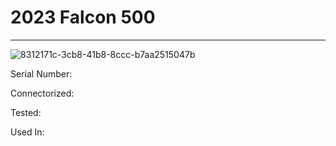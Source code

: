 # **2023 Falcon 500**
---

![8312171c-3cb8-41b8-8ccc-b7aa2515047b](https://mcquaidrobotics.github.io/inv/images/8312171c-3cb8-41b8-8ccc-b7aa2515047b.png)

Serial Number: 

Connectorized: 

Tested: 

Used In: 

